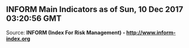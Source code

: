 ## INFORM Main Indicators as of Sun, 10 Dec 2017 03:20:56 GMT

Source: **INFORM (Index For Risk Management) - http://www.inform-index.org**